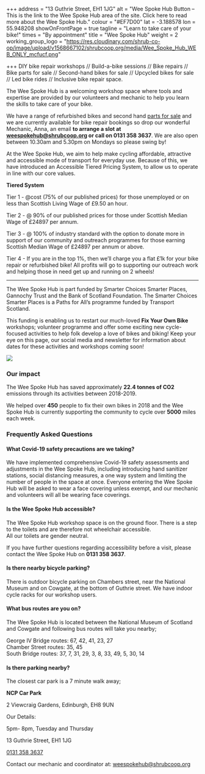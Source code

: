 +++
address = "13 Guthrie Street, EH1 1JG"
alt = "Wee Spoke Hub Button – This is the link to the Wee Spoke Hub area of the site. Click here to read more about the Wee Spoke Hub."
colour = "#EF7D00"
lat = -3.188578
lon = 55.948208
showOnFrontPage = true
tagline = "Learn to take care of your bike!"
times = "By appointment"
title = "Wee Spoke Hub"
weight = 2
working_group_logo = "https://res.cloudinary.com/shrub-co-op/image/upload/v1568667102/shrubcoop.org/media/Wee_Spoke_Hub_WEB_ONLY_mcfucf.png"

+++
DIY bike repair workshops // Build-a-bike sessions // Bike repairs // Bike parts for sale // Second-hand bikes for sale // Upcycled bikes for sale // Led bike rides // Inclusive bike repair space.

The Wee Spoke Hub is a welcoming workshop space where tools and expertise are provided by our volunteers and mechanic to help you learn the skills to take care of your bike.

We have a range of refurbished bikes and second hand [parts for sale](https://www.shrubcoop.org/wee-spoke-hub-price-list/) and we are currently available for bike repair bookings so drop our wonderful Mechanic, Anna, an email **to arrange a slot at weespokehub@shrubcoop.org or call on 0131 358 3637**. We are also open between 10.30am and 5.30pm on Mondays so please swing by!

At the Wee Spoke Hub, we aim to help make cycling affordable, attractive and accessible mode of transport for everyday use. Because of this, we have introduced an Accessible Tiered Pricing System, to allow us to operate in line with our core values.

**Tiered System**

Tier 1 - @cost (75% of our published prices) for those unemployed or on less than Scottish Living Wage of £9.50 an hour.

Tier 2 - @ 90% of our published prices for those under Scottish Median Wage of £24897 per annum.

Tier 3 - @ 100% of industry standard with the option to donate more in support of our community and outreach programmes for those earning Scottish Median Wage of £24897 per annum or above.

Tier 4 - If you are in the top 1%, then we’ll charge you a flat £1k for your bike repair or refurbished bike! All profits will go to supporting our outreach work and helping those in need get up and running on 2 wheels!

***

The Wee Spoke Hub is part funded by Smarter Choices Smarter Places, Gannochy Trust and the Bank of Scotland Foundation. The Smarter Choices Smarter Places is a Paths for All’s programme funded by Transport Scotland.

This funding is enabling us to restart our much-loved **Fix Your Own Bike** workshops; volunteer programme and offer some exciting new cycle-focused activities to help folk develop a love of bikes and biking! Keep your eye on this page, our social media and newsletter for information about dates for these activities and workshops coming soon!

![](https://res.cloudinary.com/shrub-co-op/image/upload/v1568759594/shrubcoop.org/media/Untitled_design_biphum.png)

### **Our impact**

The Wee Spoke Hub has saved approximately **22.4 tonnes of CO2** emissions through its activities between 2018-2019.

We helped over **450** people to fix their own bikes in 2018 and the Wee Spoke Hub is currently supporting the community to cycle over **5000** miles each week.

### Frequently Asked Questions

#### What Covid-19 safety precautions are we taking?

We have implemented comprehensive Covid-19 safety assessments and adjustments in the Wee Spoke Hub, including introducing hand sanitizer stations, social distancing measures, a one way system and limiting the number of people in the space at once. Everyone entering the Wee Spoke Hub will be asked to wear a face covering unless exempt, and our mechanic and volunteers will all be wearing face coverings.

#### Is the Wee Spoke Hub accessible?

The Wee Spoke Hub workshop space is on the ground floor. There is a step to the toilets and are therefore not wheelchair accessible.  
All our toilets are gender neutral.

If you have further questions regarding accessibility before a visit, please contact the Wee Spoke Hub on **0131 358 3637**.

#### Is there nearby bicycle parking?

There is outdoor bicycle parking on Chambers street, near the National Museum and on Cowgate, at the bottom of Guthrie street. We have indoor cycle racks for our workshop users.

#### What bus routes are you on?

The Wee Spoke Hub is located between the National Museum of Scotland and Cowgate and following bus routes will take you nearby;

George IV Bridge routes: 67, 42, 41, 23, 27  
Chamber Street routes: 35, 45  
South Bridge routes: 37, 7, 31, 29, 3, 8, 33, 49, 5, 30, 14

#### Is there parking nearby?

The closest car park is a 7 minute walk away;

**NCP Car Park**

2 Viewcraig Gardens, Edinburgh, EH8 9UN

Our Details:

5pm- 8pm, Tuesday and Thursday

13 Guthrie Street, EH1 1JG

[0131 358 3637](https://www.google.com/search?gs_ssp=eJzj4tVP1zc0TC_OzanKrig0YLRSNagwsbAwTzY3trQ0N082ME0xtTKoME9ONDQ2MTROSTKzNDRPNfDiLU9NVSguyM9OVcgoTQIAtBcUJQ&q=wee+spoke+hub&oq=wee+sp&aqs=chrome.1.69i57j46i175i199j0j46i175i199l2j0j69i60l2.4430j1j7&sourceid=chrome&ie=UTF-8#)

Contact our mechanic and coordinator at: weespokehub@shrubcoop.org